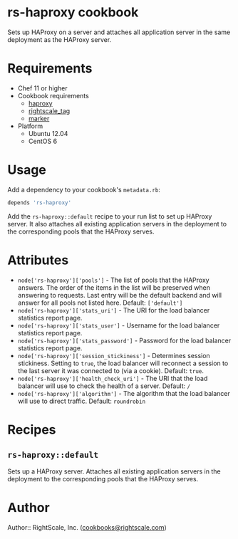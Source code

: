 # rs-haproxy cookbook

Sets up HAProxy on a server and attaches all application server in the same deployment
as the HAProxy server.

# Requirements

* Chef 11 or higher
* Cookbook requirements
  * [haproxy](http://community.opscode.com/cookbooks/haproxy)
  * [rightscale_tag](https://github.com/rightscale-cookbooks/rightscale_tag)
  * [marker](http://community.opscode.com/cookbooks/marker)
* Platform
  * Ubuntu 12.04
  * CentOS 6

# Usage

Add a dependency to your cookbook's `metadata.rb`:

```ruby
depends 'rs-haproxy'
```

Add the `rs-haproxy::default` recipe to your run list to set up HAProxy server. It also attaches all existing application servers in the deployment to the corresponding pools
that the HAProxy serves.

# Attributes

* `node['rs-haproxy']['pools']` - The list of pools that the HAProxy answers. The order
of the items in the list will be preserved when answering to requests. Last entry will
be the default backend and will answer for all pools not listed here.
Default: `['default']`
* `node['rs-haproxy']['stats_uri']` - The URI for the load balancer statistics report 
page.
* `node['rs-haproxy']['stats_user']` - Username for the load balancer statistics report 
page.
* `node['rs-haproxy']['stats_password']` - Password for the load balancer statistics
report page.
* `node['rs-haproxy']['session_stickiness']` - Determines session stickiness. Setting to
`true`, the load balancer will reconnect a session to the last server it was connected
to (via a cookie). Default: `true`.
* `node['rs-haproxy']['health_check_uri']` - The URI that the load balancer will use to
check the health of a server. Default: `/`
* `node['rs-haproxy']['algorithm']` - The algorithm that the load balancer will use to
direct traffic. Default: `roundrobin`

# Recipes

## `rs-haproxy::default`

Sets up a HAProxy server. Attaches all existing application servers in the deployment to
the corresponding pools that the HAProxy serves.

# Author

Author:: RightScale, Inc. (<cookbooks@rightscale.com>)
